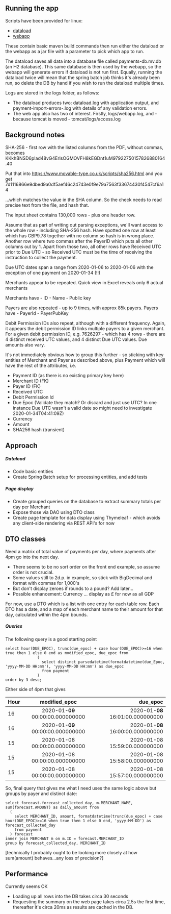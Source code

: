 Running the app
----------------

Scripts have been provided for linux:

- [dataload](scripts/runDataLoad.sh)
- [webapp](scripts/runWebapp.sh)

These contain basic maven build commands then run either the dataload or the webapp as a jar file with a parameter to pick which app to run.

The dataload saves all data into a database file called payments-db.mv.db (an H2 database). This same database is then used by the webapp, so
the webapp will generate errors if dataload is not run first. Equally, running the dataload twice will mean that the spring batch job thinks
it's already been run, so delete the DB by hand if you wish to run the dataload multiple times.

Logs are stored in the logs folder, as follows:
- The dataload produces two: dataload.log with application output, and payment-import-errors-<datetime>.log with details of any validation errors.
- The web app also has two of interest. Firstly, logs/webapp.log, and - because tomcat is moved - tomcat/logs/access<date>.log

Background notes
----------------

SHA-256 - first row with the listed columns from the PDF, without commas, becomes
KKkhBNSD6pIad48vG4ErlsOGMOVFH8kEGDnt1uM97922750157826880164.40


Put that into https://www.movable-type.co.uk/scripts/sha256.html and you get
7d1116866e9dbed9a0df5aef46c24743e0f9e79a7563f33674430f4547cf6a14

...which matches the value in the SHA column. So the check needs to read precise text from the file, and hash that.

The input sheet contains 130,000 rows - plus one header row.

Assume that as part of writing out parsing exceptions, we'll want access to the whole row - including SHA-256 hash. 
Have spotted one row at least which has GBP9.78 together with no column so hash is in wrong place. Another row where two commas after the PayerID which puts all other columns out by 1.
Apart from those two, all other rows have Received UTC prior to Due UTC - so Received UTC must be the time of receiving the instruction to collect the payment.

Due UTC dates span a range from 2020-01-06 to 2020-01-06 with the exception of one payment on 2020-01-34 (!!)

Merchants appear to be repeated. Quick view in Excel reveals only 6 actual merchants

Merchants have
	- ID
	- Name
	- Public key

Payers are also repeated - up to 9 times, with approx 85k payers. Payers have
	- PayerId
	- PayerPubKey


Debit Permission IDs also repeat, although with a different frequency. Again, it appears the debit permission ID links multiple payers to a given merchant.
For a given debit permission ID, e.g. 7626297 - which has 4 rows - there are 4 distinct received UTC values, and 4 distinct Due UTC values. Due amounts also vary.

It's not immediately obvious how to group this further - so sticking with key entities of Merchant and Payer as described above, plus Payment which will have the rest of the attributes, i.e.

- Payment ID (as there is no existing primary key here)
- Merchant ID (FK)
- Payer ID (FK)
- Received UTC
- Debit Permission Id
- Due Epoc (Validate they match? Or discard and just use UTC? In one instance Due UTC wasn't a valid date so might need to investigate 2020-01-34T04:41:09Z)
- Currency
- Amount
- SHA256 hash (transient)


Approach
--------

##### Dataload
- Code basic entities
- Create Spring Batch setup for processing entities, and add tests
##### Page display
- Create grouped queries on the database to extract summary totals per day per Merchant
- Expose those via DAO using DTO class
- Create page template for data display using Thymeleaf - which avoids any client-side rendering via REST API's for now


DTO classes
-----------
Need a matrix of total value of payments per day, where payments after 4pm go into the next day.

- There seems to be no sort order on the front end example, so assume order is not crucial.
- Some values still to 2d.p. in example, so stick with BigDecimal and format with commas for 1,000's
- But don't display zeroes if rounds to a pound? Add later...
- Possible enhancement: Currency ... display as £ for now as all GDP

For now, use a DTO which is a list with one entry for each table row. Each DTO has a date, and a map of each merchant name to their
amount for that day, calculated within the 4pm bounds.

##### Queries

The following query is a good starting point

```h2
select hour(DUE_EPOC), trunc(due_epoc) + case hour(DUE_EPOC)>=16 when true then 1 else 0 end as modified_epoc, due_epoc from
              (
                select distinct parsedatetime(formatdatetime(due_Epoc, 'yyyy-MM-DD HH:mm'), 'yyyy-MM-DD HH:mm') as due_epoc
                from payment
              )
order by 3 desc;
```

Either side of 4pm that gives

Hour | modified_epoc | due_epoc |
| ---|:-------------:| --------:|
16	|2020-01-**09** 00:00:00.000000000	|2020-01-**08** 16:01:00.000000000|
16	|2020-01-**09** 00:00:00.000000000	|2020-01-**08** 16:00:00.000000000|
15	|2020-01-08 00:00:00.000000000	|2020-01-08 15:59:00.000000000|
15	|2020-01-08 00:00:00.000000000	|2020-01-08 15:58:00.000000000|
15	|2020-01-08 00:00:00.000000000	|2020-01-08 15:57:00.000000000|

So, final query that gives me what I need uses the same logic above but groups by payer and distinct date:


```h2
select forecast.forecast_collected_day, m.MERCHANT_NAME, sum(forecast.AMOUNT) as daily_amount from
  (
    select MERCHANT_ID, amount, formatdatetime(trunc(due_epoc) + case hour(DUE_EPOC)>=16 when true then 1 else 0 end, 'yyyy-MM-DD') as forecast_collected_day
    from payment
  ) forecast
inner join MERCHANT m on m.ID = forecast.MERCHANT_ID
group by forecast_collected_day, MERCHANT_ID
```

[technically I probably ought to be looking more closely at how sum(amount) behaves...any loss of precision?]


Performance
-----
Currently seems OK
- Loading up all rows into the DB takes circa 30 seconds
- Requesting the summary on the web page takes circa 2.5s the first time, thereafter it's circa 20ms as results are cached in the DB.